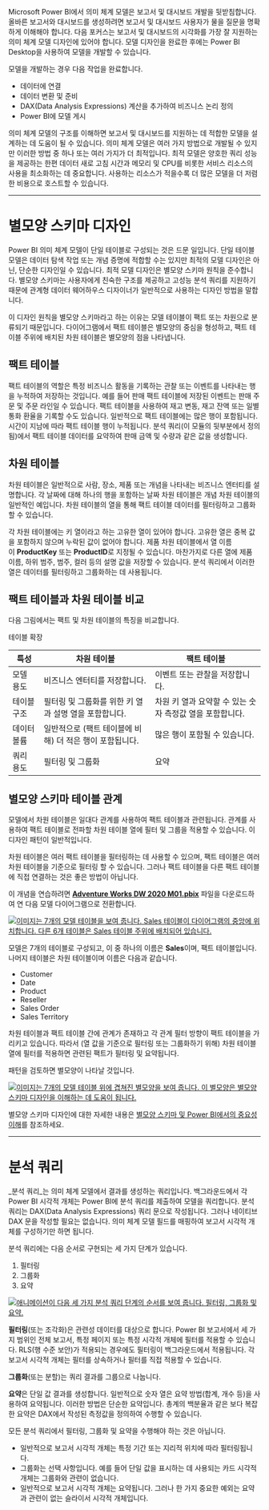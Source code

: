 Microsoft Power BI에서 의미 체계 모델은 보고서 및 대시보드 개발을 뒷받침합니다. 올바른 보고서와 대시보드를 생성하려면 보고서 및 대시보드 사용자가 물을 질문을 명확하게 이해해야 합니다. 다음 포커스는 보고서 및 대시보드의 시각화를 가장 잘 지원하는 의미 체계 모델 디자인에 있어야 합니다. 모델 디자인을 완료한 후에는 Power BI Desktop을 사용하여 모델을 개발할 수 있습니다.

모델을 개발하는 경우 다음 작업을 완료합니다.

- 데이터에 연결
- 데이터 변환 및 준비
- DAX(Data Analysis Expressions) 계산을 추가하여 비즈니스 논리 정의
- Power BI에 모델 게시

의미 체계 모델의 구조를 이해하면 보고서 및 대시보드를 지원하는 데 적합한 모델을 설계하는 데 도움이 될 수 있습니다. 의미 체계 모델은 여러 가지 방법으로 개발될 수 있지만 이러한 방법 중 하나 또는 여러 가지가 더 최적입니다. 최적 모델은 양호한 쿼리 성능을 제공하는 한편 데이터 새로 고침 시간과 메모리 및 CPU를 비롯한 서비스 리소스의 사용을 최소화하는 데 중요합니다. 사용하는 리소스가 적을수록 더 많은 모델을 더 저렴한 비용으로 호스트할 수 있습니다.





---
# 별모양 스키마 디자인


Power BI 의미 체계 모델이 단일 테이블로 구성되는 것은 드문 일입니다. 단일 테이블 모델은 데이터 탐색 작업 또는 개념 증명에 적합할 수는 있지만 최적의 모델 디자인은 아닌, 단순한 디자인일 수 있습니다. 최적 모델 디자인은 별모양 스키마 원칙을 준수합니다. 별모양 스키마는 사용자에게 친숙한 구조를 제공하고 고성능 분석 쿼리를 지원하기 때문에 관계형 데이터 웨어하우스 디자이너가 일반적으로 사용하는 디자인 방법을 말합니다.

이 디자인 원칙을 별모양 스키마라고 하는 이유는 모델 테이블이 팩트 또는 차원으로 분류되기 때문입니다. 다이어그램에서 팩트 테이블은 별모양의 중심을 형성하고, 팩트 테이블 주위에 배치된 차원 테이블은 별모양의 점을 나타냅니다.

## 팩트 테이블

팩트 테이블의 역할은 특정 비즈니스 활동을 기록하는 관찰 또는 이벤트를 나타내는 행을 누적하여 저장하는 것입니다. 예를 들어 판매 팩트 테이블에 저장된 이벤트는 판매 주문 및 주문 라인일 수 있습니다. 팩트 테이블을 사용하여 재고 변동, 재고 잔액 또는 일별 통화 환율을 기록할 수도 있습니다. 일반적으로 팩트 테이블에는 많은 행이 포함됩니다. 시간이 지남에 따라 팩트 테이블 행이 누적됩니다. 분석 쿼리(이 모듈의 뒷부분에서 정의됨)에서 팩트 테이블 데이터를 요약하여 판매 금액 및 수량과 같은 값을 생성합니다.

## 차원 테이블

차원 테이블은 일반적으로 사람, 장소, 제품 또는 개념을 나타내는 비즈니스 엔터티를 설명합니다. 각 날짜에 대해 하나의 행을 포함하는 날짜 차원 테이블은 개념 차원 테이블의 일반적인 예입니다. 차원 테이블의 열을 통해 팩트 테이블 데이터를 필터링하고 그룹화할 수 있습니다.

각 차원 테이블에는 키 열이라고 하는 고유한 열이 있어야 합니다. 고유한 열은 중복 값을 포함하지 않으며 누락된 값이 없어야 합니다. 제품 차원 테이블에서 열 이름이 **ProductKey** 또는 **ProductID**로 지정될 수 있습니다. 마찬가지로 다른 열에 제품 이름, 하위 범주, 범주, 컬러 등의 설명 값을 저장할 수 있습니다. 분석 쿼리에서 이러한 열은 데이터를 필터링하고 그룹화하는 데 사용됩니다.

## 팩트 테이블과 차원 테이블 비교

다음 그림에서는 팩트 및 차원 테이블의 특징을 비교합니다.

테이블 확장

|특성|차원 테이블|팩트 테이블|
|---|---|---|
|모델 용도|비즈니스 엔터티를 저장합니다.|이벤트 또는 관찰을 저장합니다.|
|테이블 구조|필터링 및 그룹화를 위한 키 열과 설명 열을 포함합니다.|차원 키 열과 요약할 수 있는 숫자 측정값 열을 포함합니다.|
|데이터 볼륨|일반적으로 (팩트 테이블에 비해) 더 적은 행이 포함됩니다.|많은 행이 포함될 수 있습니다.|
|쿼리 용도|필터링 및 그룹화|요약|

## 별모양 스키마 테이블 관계

모델에서 차원 테이블은 일대다 관계를 사용하여 팩트 테이블과 관련됩니다. 관계를 사용하여 팩트 테이블로 전파할 차원 테이블 열에 필터 및 그룹을 적용할 수 있습니다. 이 디자인 패턴이 일반적입니다.

차원 테이블은 여러 팩트 테이블을 필터링하는 데 사용할 수 있으며, 팩트 테이블은 여러 차원 테이블을 기준으로 필터링 할 수 있습니다. 그러나 팩트 테이블을 다른 팩트 테이블에 직접 연결하는 것은 좋은 방법이 아닙니다.

이 개념을 연습하려면 [**Adventure Works DW 2020 M01.pbix**](https://github.com/MicrosoftDocs/mslearn-dax-power-bi/raw/main/activities/Adventure%20Works%20DW%202020%20M01.pbix) 파일을 다운로드하여 연 다음 모델 다이어그램으로 전환합니다.

[![이미지는 7개의 모델 테이블을 보여 줍니다. Sales 테이블이 다이어그램의 중앙에 위치합니다. 다른 6개 테이블은 Sales 테이블 주위에 배치되어 있습니다.](https://learn.microsoft.com/ko-kr/training/modules/dax-power-bi-models/media/dax-star-schema-1-ss.png)](https://learn.microsoft.com/ko-kr/training/modules/dax-power-bi-models/media/dax-star-schema-1-ss.png#lightbox)

모델은 7개의 테이블로 구성되고, 이 중 하나의 이름은 **Sales**이며, 팩트 테이블입니다. 나머지 테이블은 차원 테이블이며 이름은 다음과 같습니다.

- Customer
- Date
- Product
- Reseller
- Sales Order
- Sales Territory

차원 테이블과 팩트 테이블 간에 관계가 존재하고 각 관계 필터 방향이 팩트 테이블을 가리키고 있습니다. 따라서 (열 값을 기준으로 필터링 또는 그룹화하기 위해) 차원 테이블 열에 필터를 적용하면 관련된 팩트가 필터링 및 요약됩니다.

패턴을 검토하면 별모양이 나타날 것입니다.

[![이미지는 7개의 모델 테이블 위에 겹쳐진 별모양을 보여 줍니다. 이 별모양은 별모양 스키마 디자인을 이해하는 데 도움이 됩니다.](https://learn.microsoft.com/ko-kr/training/modules/dax-power-bi-models/media/dax-star-schema-2-ssm.png)](https://learn.microsoft.com/ko-kr/training/modules/dax-power-bi-models/media/dax-star-schema-2-ssm.png#lightbox)

별모양 스키마 디자인에 대한 자세한 내용은 [별모양 스키마 및 Power BI에서의 중요성 이해](https://learn.microsoft.com/ko-kr/power-bi/guidance/star-schema/)를 참조하세요.



---

# 분석 쿼리

_분석 쿼리_는 의미 체계 모델에서 결과를 생성하는 쿼리입니다. 백그라운드에서 각 Power BI 시각적 개체는 Power BI에 분석 쿼리를 제출하여 모델을 쿼리합니다. 분석 쿼리는 DAX(Data Analysis Expressions) 쿼리 문으로 작성됩니다. 그러나 네이티브 DAX 문을 작성할 필요는 없습니다. 의미 체계 모델 필드를 매핑하여 보고서 시각적 개체를 구성하기만 하면 됩니다.

분석 쿼리에는 다음 순서로 구현되는 세 가지 단계가 있습니다.

1. 필터링
2. 그룹화
3. 요약

[![애니메이션이 다음 세 가지 분석 쿼리 단계의 순서를 보여 줍니다. 필터링, 그룹화 및 요약.](https://learn.microsoft.com/ko-kr/training/modules/dax-power-bi-models/media/dax-filter-group-summarize-c.gif)](https://learn.microsoft.com/ko-kr/training/modules/dax-power-bi-models/media/dax-filter-group-summarize-c.gif#lightbox)

**필터링**(또는 조각화)은 관련성 데이터를 대상으로 합니다. Power BI 보고서에서 세 가지 범위인 전체 보고서, 특정 페이지 또는 특정 시각적 개체에 필터를 적용할 수 있습니다. RLS(행 수준 보안)가 적용되는 경우에도 필터링이 백그라운드에서 적용됩니다. 각 보고서 시각적 개체는 필터를 상속하거나 필터를 직접 적용할 수 있습니다.

**그룹화**(또는 분할)는 쿼리 결과를 그룹으로 나눕니다.

**요약**은 단일 값 결과를 생성합니다. 일반적으로 숫자 열은 요약 방법(합계, 개수 등)을 사용하여 요약됩니다. 이러한 방법은 단순한 요약입니다. 총계의 백분율과 같은 보다 복잡한 요약은 DAX에서 작성된 측정값을 정의하여 수행할 수 있습니다.

모든 분석 쿼리에서 필터링, 그룹화 및 요약을 수행해야 하는 것은 아닙니다.

- 일반적으로 보고서 시각적 개체는 특정 기간 또는 지리적 위치에 따라 필터링됩니다.
- 그룹화는 선택 사항입니다. 예를 들어 단일 값을 표시하는 데 사용되는 카드 시각적 개체는 그룹화와 관련이 없습니다.
- 일반적으로 보고서 시각적 개체는 요약됩니다. 그러나 한 가지 중요한 예외는 요약과 관련이 없는 슬라이서 시각적 개체입니다.



